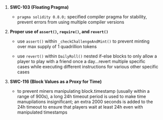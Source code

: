1. **SWC-103 (Floating Pragma)**

    - `pragma solidity 0.8.0;` specified compiler pragma for stability, prevent errors from using multiple compiler versions

    
2. **Proper use of `assert()`, `require()`, and `revert()`**

    - use `assert()` within `_checkChallengeAndMint()` to prevent minting over max supply of 1 quadrillion tokens

    - use `revert()` within `DailyRoll()` nested if-else blocks to only allow a player to play with a friend once a day...revert multiple specific cases while executing different instructions for various other specific cases


3. **SWC-116 (Block Values as a Proxy for Time)**

    - to prevent miners manipulating block.timestamp (usually within a range of 900s), a long 24h timeout period is used to make time manupilations insignificant; an extra 2000 seconds is added to the 24h timeout to ensure that players wait at least 24h even with manipulated timestamps